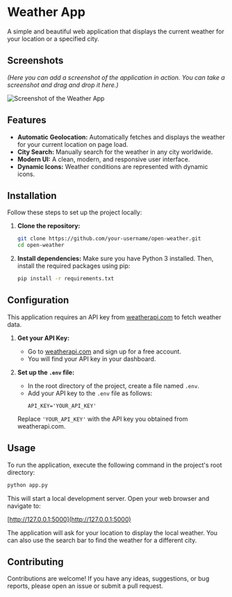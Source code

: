 
# Weather App

A simple and beautiful web application that displays the current weather for your location or a specified city.

## Screenshots

*(Here you can add a screenshot of the application in action. You can take a screenshot and drag and drop it here.)*

![Screenshot of the Weather App](placeholder.png)

## Features

*   **Automatic Geolocation:** Automatically fetches and displays the weather for your current location on page load.
*   **City Search:** Manually search for the weather in any city worldwide.
*   **Modern UI:** A clean, modern, and responsive user interface.
*   **Dynamic Icons:** Weather conditions are represented with dynamic icons.

## Installation

Follow these steps to set up the project locally:

1.  **Clone the repository:**
    ```bash
    git clone https://github.com/your-username/open-weather.git
    cd open-weather
    ```

2.  **Install dependencies:**
    Make sure you have Python 3 installed. Then, install the required packages using pip:
    ```bash
    pip install -r requirements.txt
    ```

## Configuration

This application requires an API key from [weatherapi.com](https://www.weatherapi.com/) to fetch weather data.

1.  **Get your API Key:**
    *   Go to [weatherapi.com](https://www.weatherapi.com/) and sign up for a free account.
    *   You will find your API key in your dashboard.

2.  **Set up the `.env` file:**
    *   In the root directory of the project, create a file named `.env`.
    *   Add your API key to the `.env` file as follows:
        ```
        API_KEY='YOUR_API_KEY'
        ```
    Replace `'YOUR_API_KEY'` with the API key you obtained from weatherapi.com.

## Usage

To run the application, execute the following command in the project's root directory:

```bash
python app.py
```

This will start a local development server. Open your web browser and navigate to:

[http://127.0.0.1:5000](http://127.0.0.1:5000)

The application will ask for your location to display the local weather. You can also use the search bar to find the weather for a different city.

## Contributing

Contributions are welcome! If you have any ideas, suggestions, or bug reports, please open an issue or submit a pull request.

